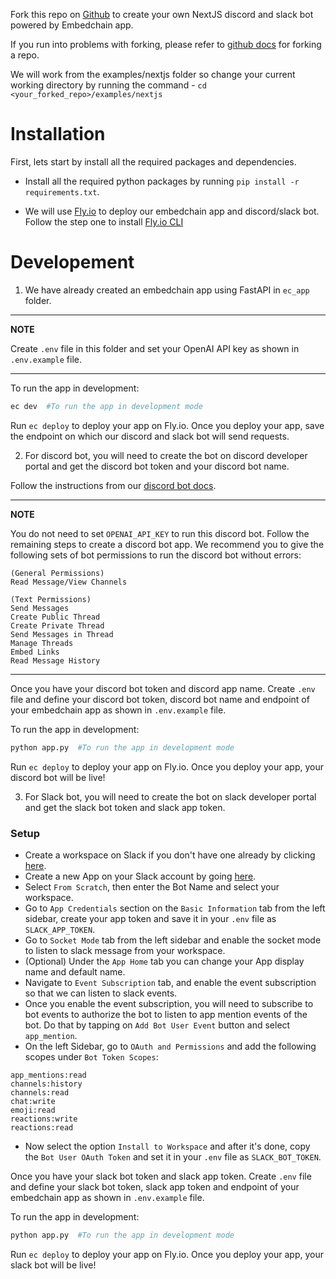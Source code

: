 Fork this repo on [Github](https://github.com/embedchain/embedchain) to create your own NextJS discord and slack bot powered by Embedchain app.

If you run into problems with forking, please refer to [github docs](https://docs.github.com/en/pull-requests/collaborating-with-pull-requests/working-with-forks/fork-a-repo) for forking a repo.

We will work from the examples/nextjs folder so change your current working directory by running the command - `cd <your_forked_repo>/examples/nextjs`

# Installation

First, lets start by install all the required packages and dependencies.

- Install all the required python packages by running `pip install -r requirements.txt`.

- We will use [Fly.io](https://fly.io/) to deploy our embedchain app and discord/slack bot. Follow the step one to install [Fly.io CLI](https://docs.embedchain.ai/deployment/fly_io#step-1-install-flyctl-command-line)

# Developement

1. We have already created an embedchain app using FastAPI in `ec_app` folder.

---
**NOTE**

Create `.env` file in this folder and set your OpenAI API key as shown in `.env.example` file.

---

To run the app in development:

```bash
ec dev  #To run the app in development mode
```

Run `ec deploy` to deploy your app on Fly.io. Once you deploy your app, save the endpoint on which our discord and slack bot will send requests.

2. For discord bot, you will need to create the bot on discord developer portal and get the discord bot token and your discord bot name.

Follow the instructions from our [discord bot docs](https://docs.embedchain.ai/examples/discord_bot).

---
**NOTE**

You do not need to set `OPENAI_API_KEY` to run this discord bot. Follow the remaining steps to create a discord bot app. We recommend you to give the following sets of bot permissions to run the discord bot without errors:

```
(General Permissions)
Read Message/View Channels

(Text Permissions)
Send Messages
Create Public Thread
Create Private Thread
Send Messages in Thread
Manage Threads
Embed Links
Read Message History
```
---

Once you have your discord bot token and discord app name. Create `.env` file and define your discord bot token, discord bot name and endpoint of your embedchain app as shown in `.env.example` file.

To run the app in development:

```bash
python app.py  #To run the app in development mode
```

Run `ec deploy` to deploy your app on Fly.io. Once you deploy your app, your discord bot will be live!

3. For Slack bot, you will need to create the bot on slack developer portal and get the slack bot token and slack app token.

### Setup

- Create a workspace on Slack if you don't have one already by clicking [here](https://slack.com/intl/en-in/).
- Create a new App on your Slack account by going [here](https://api.slack.com/apps).
- Select `From Scratch`, then enter the Bot Name and select your workspace.
- Go to `App Credentials` section on the `Basic Information` tab from the left sidebar, create your app token and save it in your `.env` file as `SLACK_APP_TOKEN`.
- Go to `Socket Mode` tab from the left sidebar and enable the socket mode to listen to slack message from your workspace.
- (Optional) Under the `App Home` tab you can change your App display name and default name.
- Navigate to `Event Subscription` tab, and enable the event subscription so that we can listen to slack events.
- Once you enable the event subscription, you will need to subscribe to bot events to authorize the bot to listen to app mention events of the bot. Do that by tapping on `Add Bot User Event` button and select `app_mention`.
- On the left Sidebar, go to `OAuth and Permissions` and add the following scopes under `Bot Token Scopes`:
```text
app_mentions:read
channels:history
channels:read
chat:write
emoji:read
reactions:write
reactions:read
```
- Now select the option `Install to Workspace` and after it's done, copy the `Bot User OAuth Token` and set it in your `.env` file as `SLACK_BOT_TOKEN`.

Once you have your slack bot token and slack app token. Create `.env` file and define your slack bot token, slack app token and endpoint of your embedchain app as shown in `.env.example` file.

To run the app in development:

```bash
python app.py  #To run the app in development mode
```

Run `ec deploy` to deploy your app on Fly.io. Once you deploy your app, your slack bot will be live!